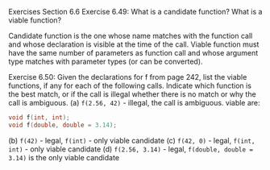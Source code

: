 Exercises Section 6.6
Exercise 6.49: What is a candidate function? What is a viable function?

Candidate function is the one whose name matches with the function call and whose declaration is visible at the time of the call.
Viable function must have the same number of parameters as function call and whose argument type matches with parameter types (or can be converted).


Exercise 6.50: Given the declarations for f from page 242, list the viable
functions, if any for each of the following calls. Indicate which function is the
best match, or if the call is illegal whether there is no match or why the call
is ambiguous.
(a) `f(2.56, 42)` - illegal, the call is ambiguous. viable are:
```c++
void f(int, int);
void f(double, double = 3.14);
```
(b) `f(42)` - legal, `f(int)` - only viable candidate
(c) `f(42, 0)` - legal, `f(int, int)` - only viable candidate
(d) `f(2.56, 3.14)` - legal, `f(double, double = 3.14)` is the only viable candidate